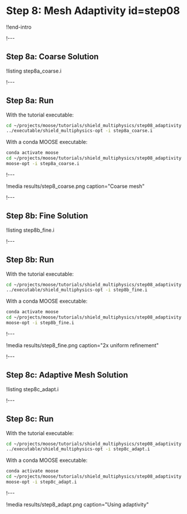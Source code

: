 # Step 8: Mesh Adaptivity id=step08

!!end-intro

!---

## Step 8a: Coarse Solution

!listing step8a_coarse.i

!---

## Step 8a: Run

With the tutorial executable:

```bash
cd ~/projects/moose/tutorials/shield_multiphysics/step08_adaptivity
../executable/shield_multiphysics-opt -i step8a_coarse.i
```

With a conda MOOSE executable:

```bash
conda activate moose
cd ~/projects/moose/tutorials/shield_multiphysics/step08_adaptivity
moose-opt -i step8a_coarse.i
```

!---

!media results/step8_coarse.png caption="Coarse mesh"

!---

## Step 8b: Fine Solution

!listing step8b_fine.i

!---

## Step 8b: Run

With the tutorial executable:

```bash
cd ~/projects/moose/tutorials/shield_multiphysics/step08_adaptivity
../executable/shield_multiphysics-opt -i step8b_fine.i
```

With a conda MOOSE executable:

```bash
conda activate moose
cd ~/projects/moose/tutorials/shield_multiphysics/step08_adaptivity
moose-opt -i step8b_fine.i
```

!---

!media results/step8_fine.png caption="2x uniform refinement"

!---

## Step 8c: Adaptive Mesh Solution

!listing step8c_adapt.i

!---

## Step 8c: Run

With the tutorial executable:

```bash
cd ~/projects/moose/tutorials/shield_multiphysics/step08_adaptivity
../executable/shield_multiphysics-opt -i step8c_adapt.i
```

With a conda MOOSE executable:

```bash
conda activate moose
cd ~/projects/moose/tutorials/shield_multiphysics/step08_adaptivity
moose-opt -i step8c_adapt.i
```

!---

!media results/step8_adapt.png caption="Using adaptivity"
